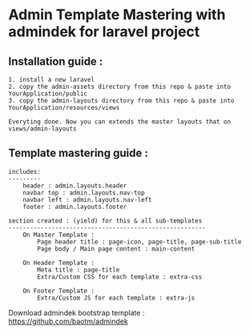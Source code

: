 # Admin Template Mastering with admindek for laravel project

## Installation guide : 
    1. install a new laravel 
    2. copy the admin-assets directory from this repo & paste into YourApplication/public
    3. copy the admin-layouts directory from this repo & paste into YourApplication/resources/views

    Everyting done. Now you can extends the master layouts that on views/admin-layouts

## Template mastering guide :
    includes:
    ---------
        header : admin.layouts.header
        navbar top : admin.layouts.nav-top
        navbar left : admin.layouts.nav-left
        footer : admin.layouts.footer

    section created : (yield) for this & all sub-templates
    -------------------------------------------------------
        On Master Template : 
            Page header title : page-icon, page-title, page-sub-title
            Page body / Main page content : main-content

        On Header Template : 
            Meta title : page-title
            Extra/Custom CSS for each template : extra-css
        
        On Footer Template :
            Extra/Custom JS for each template : extra-js

Download admindek bootstrap template : https://github.com/baotm/admindek
